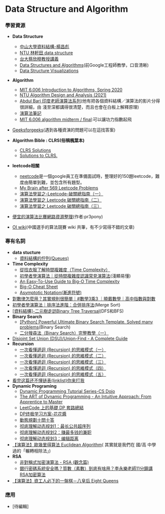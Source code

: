 # Data Structure and Algorithm

### 學習資源
- **Data Structure**
  - [中山大學資料結構-楊昌彪](https://par.cse.nsysu.edu.tw/~cbyang/course/ds/ds_index.htm)
  - [NTU 林軒田 data structure](https://www.youtube.com/playlist?list=PLXVfgk9fNX2Kda9rttSvGROCtRQ3Sb8bA)
  - [台大蔡欣穆教授講義](https://www.csie.ntu.edu.tw/~hsinmu/courses/dsa_17spring)
  - [Data Structures and Algorithms](https://youtube.com/playlist?list=PLBZBJbE_rGRV8D7XZ08LK6z-4zPoWzu5H)(前Google工程師教學，口音清晰)
  - [Data Structure Visualizations](https://www.cs.usfca.edu/~galles/visualization/Algorithms.html)
- **Algorithm**
  - [MIT 6.006 Introduction to Algorithms, Spring 2020](https://youtube.com/playlist?list=PLUl4u3cNGP63EdVPNLG3ToM6LaEUuStEY)
  - [NTU Algorithm Design and Analysis (2021)](https://www.youtube.com/playlist?list=PLOAQYZPRn2V7lSunztJ4h0Sb0ejUA4Juq)
  - [Abdul Bari 印度老師演算法系列](https://youtube.com/playlist?list=PLDN4rrl48XKpZkf03iYFl-O29szjTrs_O)(他有把各個資料結構／演算法的影片分得很詳細，由
淺至深都講得很清楚，而且也會在白板上解釋原理)
  - [演算法筆記](https://web.ntnu.edu.tw/~algo/)
  - [MIT 6.006 algorithm midterm / final](https://courses.csail.mit.edu/6.006/oldquizzes/):可以讓功力指數起飛
- [Geeksforgeeks](https://www.geeksforgeeks.org/)(遇到各種資演的問題可以在這找答案)
- **Algorithm Bible : CLRS(俗稱楓葉本)**  
  - [CLRS Solutions](https://walkccc.github.io/CLRS/)
  - [Solutions to CLRS.](https://github.com/JasonQSY/CLRS-1)
- **leetcode相關**
  - [neetcode](https://neetcode.io/)是一個google員工在準備面試時，整理好的150題leetcode，難度由簡單到難，並包含所有題型。
  - [My Brain after 569 Leetcode Problems](https://youtu.be/8wysIxzqgPI?si=__8qH8TGRjjeauL7)
  - [演算法學習之-Leetcode-破關總指南（一）](https://medium.com/appworks-school/%E6%BC%94%E7%AE%97%E6%B3%95%E5%AD%B8%E7%BF%92%E4%B9%8B-leetcode-%E7%A0%B4%E9%97%9C%E7%B8%BD%E6%8C%87%E5%8D%97-%E4%B8%80-873b3fb65152)
  - [演算法學習之 Leetcode 破關總指南（二）](https://medium.com/appworks-school/%E6%BC%94%E7%AE%97%E6%B3%95%E5%AD%B8%E7%BF%92%E4%B9%8B-leetcode-%E7%A0%B4%E9%97%9C%E7%B8%BD%E6%8C%87%E5%8D%97-%E4%BA%8C-73a1216dbfef)
  - [演算法學習之 Leetcode 破關總指南（三）](https://medium.com/appworks-school/%E6%BC%94%E7%AE%97%E6%B3%95%E5%AD%B8%E7%BF%92%E4%B9%8B-leetcode-%E7%A0%B4%E9%97%9C%E7%B8%BD%E6%8C%87%E5%8D%97-%E4%B8%89-7f0958d176da)

- [便宜的演算法比賽網路資源整理](https://hackmd.io/@pr3pony/HysEHoYe8)(作者:pr3pony)
- [OI wiki](https://oi-wiki.org/ds/)(中國選手的算法競賽 wiki 共筆，有不少寫得不錯的文章)

### 專有名詞
- **data stucture**
  - [資料結構的佇列(Queues)](http://wayne.cif.takming.edu.tw/datastru/queue.pdf)
- **Time Complexity**
  - [從找衣服了解時間複雜度（Time Complexity）](https://pjchender.blogspot.com/2021/05/time-complexity.html)
  - [初學者學演算法｜從時間複雜度認識常見演算法](https://medium.com/appworks-school/%E5%88%9D%E5%AD%B8%E8%80%85%E5%AD%B8%E6%BC%94%E7%AE%97%E6%B3%95-%E5%BE%9E%E6%99%82%E9%96%93%E8%A4%87%E9%9B%9C%E5%BA%A6%E8%AA%8D%E8%AD%98%E5%B8%B8%E8%A6%8B%E6%BC%94%E7%AE%97%E6%B3%95-%E4%B8%80-b46fece65ba5)(淺顯易懂)
  - [An Easy-To-Use Guide to Big-O Time Complexity](https://medium.com/@ariel.salem1989/an-easy-to-use-guide-to-big-o-time-complexity-5dcf4be8a444)
  - [Big-O Cheat Sheet](https://www.bigocheatsheet.com/)
  - [Asymptotic Notation(漸進符號)](http://alrightchiu.github.io/SecondRound/complexityasymptotic-notationjian-jin-fu-hao.html#com)
- [對數律怎麼用？其實規則很簡單｜#數學3乘3 ｜曉戴數學｜高中指數與對數](https://youtu.be/ryFuZ6Tny1o)
- [初學者學演算法｜排序法進階：合併排序法](https://medium.com/appworks-school/%E5%88%9D%E5%AD%B8%E8%80%85%E5%AD%B8%E6%BC%94%E7%AE%97%E6%B3%95-%E6%8E%92%E5%BA%8F%E6%B3%95%E9%80%B2%E9%9A%8E-%E5%90%88%E4%BD%B5%E6%8E%92%E5%BA%8F%E6%B3%95-6252651c6f7e)(Merge Sort)
- [[資料結構]-二元樹走訪Binary Tree Traversal](https://ithelp.ithome.com.tw/articles/10271647)(DFS和BFS)
- **Binary Search**
  - [[Python] Powerful Ultimate Binary Search Template. Solved many problems](https://leetcode.com/discuss/general-discussion/786126/python-powerful-ultimate-binary-search-template-solved-many-problems)(Binary Search)
  - [二分搜尋法（Binary Search）完整教學（一）](https://medium.com/appworks-school/binary-search-%E9%82%A3%E4%BA%9B%E8%97%8F%E5%9C%A8%E7%B4%B0%E7%AF%80%E8%A3%A1%E7%9A%84%E9%AD%94%E9%AC%BC-%E4%B8%80-%E5%9F%BA%E7%A4%8E%E4%BB%8B%E7%B4%B9-dd2cd804aee1)
- [Disjoint Set Union (DSU)/Union-Find - A Complete Guide](https://leetcode.com/discuss/general-discussion/1072418/Disjoint-Set-Union-(DSU)Union-Find-A-Complete-Guide)
- **Recursion**
  - [一次看懂遞迴 (Recursion) 的思維模式（一）](https://medium.com/appworks-school/%E9%80%B2%E5%85%A5%E9%81%9E%E8%BF%B4-recursion-%E7%9A%84%E4%B8%96%E7%95%8C-%E4%B8%80-59fa4b394ef6)
  - [一次看懂遞迴 (Recursion) 的思維模式（二）](https://medium.com/appworks-school/%E9%80%B2%E5%85%A5%E9%81%9E%E8%BF%B4-recursion-%E7%9A%84%E4%B8%96%E7%95%8C-%E4%BA%8C-58196a45a945)
  - [一次看懂遞迴 (Recursion) 的思維模式（三）](https://medium.com/appworks-school/%E9%80%B2%E5%85%A5%E9%81%9E%E8%BF%B4-recursion-%E7%9A%84%E4%B8%96%E7%95%8C-%E4%B8%89-d2fd70b5b171)
  - [一次看懂遞迴 (Recursion) 的思維模式（四）](https://medium.com/appworks-school/%E9%80%B2%E5%85%A5%E9%81%9E%E8%BF%B4-recursion-%E7%9A%84%E4%B8%96%E7%95%8C-%E5%9B%9B-27d86b9fbd1d)
  - [一次看懂遞迴 (Recursion) 的思維模式（五）](https://medium.com/appworks-school/%E9%80%B2%E5%85%A5%E9%81%9E%E8%BF%B4-recursion-%E7%9A%84%E4%B8%96%E7%95%8C-%E4%BA%94-b678adad95ca)
- [看完这篇还不懂链表(linklist)你来打我](https://mp.weixin.qq.com/s/iHk20PBBxlcuN_F6gNdPAg)
- **Dynamic Programing**
  - [Dynamic Programming Tutorial Series-CS Dojo](https://youtube.com/playlist?list=PLBZBJbE_rGRU5PrgZ9NBHJwcaZsNpf8yD)
  - [The ART of Dynamic Programming - An Intuitive Approach: From Apprentice to Master](https://leetcode.com/discuss/general-discussion/712010/The-ART-of-Dynamic-Programming-An-Intuitive-Approach%3A-from-Apprentice-to-Master)
  - [LeetCode 上的基礎 DP 套路總結](https://leetcode.com/discuss/general-discussion/458695/Dynamic-Programming-Patterns)
  - [DP终极学习方案-花花醬](https://youtube.com/playlist?list=PLLuMmzMTgVK6krji67w8tEAAud71nQQFe)
  - [動態規劃十問十答](https://github.com/ninechapter-algorithm/linghu-algorithm-templete/blob/master/%E7%AE%97%E6%B3%95%E4%B8%8E%E6%95%B0%E6%8D%AE%E7%BB%93%E6%9E%84/%E5%8A%A8%E6%80%81%E8%A7%84%E5%88%92%E5%8D%81%E9%97%AE%E5%8D%81%E7%AD%94.md)
  - [彻底理解动态规划1：最长公共超序列](https://mp.weixin.qq.com/s/3LzuUduVYouQ1jLWD2LAVA)
  - [彻底理解动态规划2：赚最多钱的兼职](https://mp.weixin.qq.com/s?__biz=Mzg4OTYzODM4Mw==&mid=2247487676&idx=1&sn=d201e9fdf076ca9fcbde0561286665cc&chksm=cfe98c3cf89e052a7383ed2efa82512df4e457fef353b55dcbc051c3090a11450a498d7aeed0&scene=178&cur_album_id=2728729931651858436#rd)
  - [彻底理解动态规划3：编辑距离](https://mp.weixin.qq.com/s?__biz=Mzg4OTYzODM4Mw==&mid=2247487687&idx=1&sn=0cfa1de79023bde237d283567eeffd2e&chksm=cfe98c47f89e055122ab1c9a17e4ad52ff1d825cec36cbb2e103a907f6015e30b6f7b97209af&scene=178&cur_album_id=2728729931651858436#rd)
- [【演算法】歐幾里得算法 Euclidean Algorithm](https://jason-chen-1992.weebly.com/home/-euclidean-algorithm)( 其實就是我們在 國/高 中學過的「輾轉相除法」)
- **RSA**
  - [非對稱式加密演算法 - RSA (觀念篇)](https://ithelp.ithome.com.tw/articles/10250721)
  - [銀行密碼系統安全嗎？質數（素數）到底有啥用？李永樂老師11分鐘講RSA加密算法](https://youtu.be/D_kMadCtKp8)
- [【演算法】資工人必下的一盤棋－八皇后 Eight Queens](https://jason-chen-1992.weebly.com/home/-eight-queens)

### 應用
- [待編輯]
